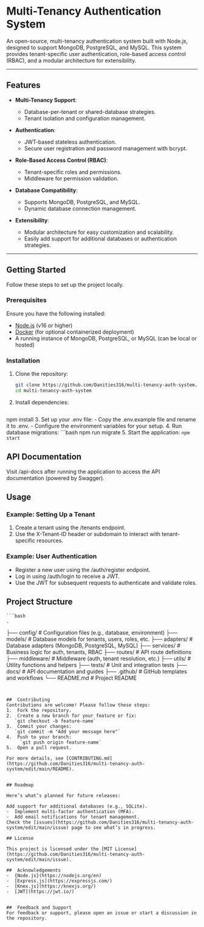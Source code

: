 # Multi-Tenancy Authentication System

An open-source, multi-tenancy authentication system built with Node.js, designed to support MongoDB, PostgreSQL, and MySQL. This system provides tenant-specific user authentication, role-based access control (RBAC), and a modular architecture for extensibility.

---

## Features

- **Multi-Tenancy Support**:
  - Database-per-tenant or shared-database strategies.
  - Tenant isolation and configuration management.

- **Authentication**:
  - JWT-based stateless authentication.
  - Secure user registration and password management with bcrypt.

- **Role-Based Access Control (RBAC)**:
  - Tenant-specific roles and permissions.
  - Middleware for permission validation.

- **Database Compatibility**:
  - Supports MongoDB, PostgreSQL, and MySQL.
  - Dynamic database connection management.

- **Extensibility**:
  - Modular architecture for easy customization and scalability.
  - Easily add support for additional databases or authentication strategies.

---

## Getting Started

Follow these steps to set up the project locally.

### Prerequisites

Ensure you have the following installed:
- [Node.js](https://nodejs.org/) (v16 or higher)
- [Docker](https://www.docker.com/) (for optional containerized deployment)
- A running instance of MongoDB, PostgreSQL, or MySQL (can be local or hosted)

### Installation

1. Clone the repository:
   ```bash
   git clone https://github.com/Danities316/multi-tenancy-auth-system.git
   cd multi-tenancy-auth-system
2.  Install dependencies:
    ```bash
  npm install
3.  Set up your .env file:
    -  Copy the .env.example file and rename it to .env.
    -  Configure the environment variables for your setup.
4.  Run database migrations:
    ```bash
      npm run migrate
5.  Start the application:
    `npm start`
##  API Documentation

Visit /api-docs after running the application to access the API documentation (powered by Swagger).

## Usage

### Example: Setting Up a Tenant
1.  Create a tenant using the /tenants endpoint.
2.  Use the X-Tenant-ID header or subdomain to interact with tenant-specific resources.

###  Example: User Authentication
-  Register a new user using the /auth/register endpoint.
-  Log in using /auth/login to receive a JWT.
-  Use the JWT for subsequent requests to authenticate and validate roles.

##  Project Structure
    ```bash
    .
├── config/              # Configuration files (e.g., database, environment)
├── models/              # Database models for tenants, users, roles, etc.
├── adapters/            # Database adapters (MongoDB, PostgreSQL, MySQL)
├── services/            # Business logic for auth, tenants, RBAC
├── routes/              # API route definitions
├── middleware/          # Middleware (auth, tenant resolution, etc.)
├── utils/               # Utility functions and helpers
├── tests/               # Unit and integration tests
├── docs/                # API documentation and guides
├── .github/             # GitHub templates and workflows
└── README.md            # Project README
```


##  Contributing
Contributions are welcome! Please follow these steps:
1.  Fork the repository.
2.  Create a new branch for your feature or fix:
   `git checkout -b feature-name`
3.  Commit your changes:
   `git commit -m "Add your message here"`
4.  Push to your branch:
     `git push origin feature-name`
5.  Open a pull request.

For more details, see [CONTRIBUTING.md](https://github.com/Danities316/multi-tenancy-auth-system/edit/main/README).


## Roadmap

Here’s what’s planned for future releases:

Add support for additional databases (e.g., SQLite).
-  Implement multi-factor authentication (MFA).
-  Add email notifications for tenant management.
Check the [issues](https://github.com/Danities316/multi-tenancy-auth-system/edit/main/issue) page to see what’s in progress.

## License

This project is licensed under the [MIT License](https://github.com/Danities316/multi-tenancy-auth-system/edit/main/issue).

##  Acknowledgements
-  {Node.js}(https://nodejs.org/en)
-  [Express.js](https://expressjs.com/)
-  [Knex.js](https://knexjs.org/)
-  [JWT](https://jwt.io/)


##  Feedback and Support
For feedback or support, please open an issue or start a discussion in the repository.

